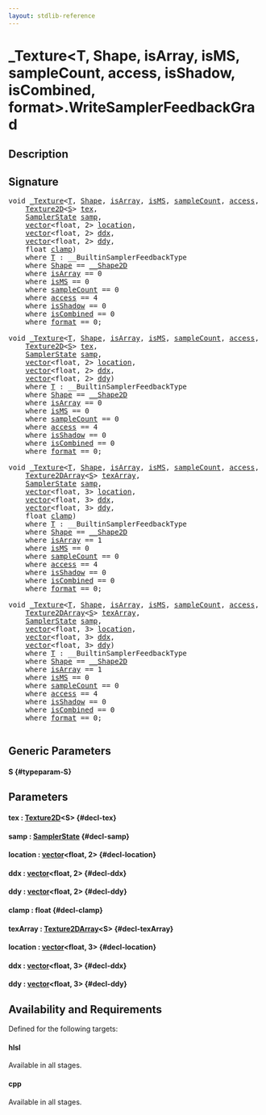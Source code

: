 ```yaml
---
layout: stdlib-reference
---
```


# \_Texture\<T, Shape, isArray, isMS, sampleCount, access, isShadow, isCombined, format\>\.WriteSamplerFeedbackGrad

## Description





## Signature 

<pre>
<span class="code_keyword">void</span> <a href="/stdlib-reference/types/0texture-01/index" class="code_type">_Texture</a>&lt;<a href="/stdlib-reference/types/0texture-01/index#typeparam-T" class="code_type">T</a>, <a href="/stdlib-reference/types/0texture-01/index#typeparam-Shape" class="code_type">Shape</a>, <a href="/stdlib-reference/types/0texture-01/index#decl-isArray" class="code_var">isArray</a>, <a href="/stdlib-reference/types/0texture-01/index#decl-isMS" class="code_var">isMS</a>, <a href="/stdlib-reference/types/0texture-01/index#decl-sampleCount" class="code_var">sampleCount</a>, <a href="/stdlib-reference/types/0texture-01/index#decl-access" class="code_var">access</a>, <a href="/stdlib-reference/types/0texture-01/index#decl-isShadow" class="code_var">isShadow</a>, <a href="/stdlib-reference/types/0texture-01/index#decl-isCombined" class="code_var">isCombined</a>, <a href="/stdlib-reference/types/0texture-01/index#decl-format" class="code_var">format</a>&gt;.<a href="/stdlib-reference/types/0texture-01/writesamplerfeedbackgrad-05ck">WriteSamplerFeedbackGrad</a>&lt;<a href="/stdlib-reference/types/0texture-01/writesamplerfeedbackgrad-05ck#typeparam-S" class="code_type">S</a>&gt;(
    <a href="/stdlib-reference/types/texture2d-08" class="code_type">Texture2D</a>&lt;<a href="/stdlib-reference/types/0texture-01/writesamplerfeedbackgrad-05ck#typeparam-S" class="code_type">S</a>&gt; <a href="/stdlib-reference/types/0texture-01/writesamplerfeedbackgrad-05ck#decl-tex" class="code_param">tex</a>,
    <a href="/stdlib-reference/types/samplerstate-07/index" class="code_type">SamplerState</a> <a href="/stdlib-reference/types/0texture-01/writesamplerfeedbackgrad-05ck#decl-samp" class="code_param">samp</a>,
    <a href="/stdlib-reference/types/vector/index" class="code_type">vector</a>&lt;<span class="code_keyword">float</span>, 2&gt; <a href="/stdlib-reference/types/0texture-01/writesamplerfeedbackgrad-05ck#decl-location" class="code_param">location</a>,
    <a href="/stdlib-reference/types/vector/index" class="code_type">vector</a>&lt;<span class="code_keyword">float</span>, 2&gt; <a href="/stdlib-reference/types/0texture-01/writesamplerfeedbackgrad-05ck#decl-ddx" class="code_param">ddx</a>,
    <a href="/stdlib-reference/types/vector/index" class="code_type">vector</a>&lt;<span class="code_keyword">float</span>, 2&gt; <a href="/stdlib-reference/types/0texture-01/writesamplerfeedbackgrad-05ck#decl-ddy" class="code_param">ddy</a>,
    <span class="code_keyword">float</span> <a href="/stdlib-reference/types/0texture-01/writesamplerfeedbackgrad-05ck#decl-clamp" class="code_param">clamp</a>)
    <span class='code_keyword'>where</span> <a href="/stdlib-reference/types/0texture-01/index#typeparam-T" class="code_type">T</a> : __BuiltinSamplerFeedbackType
    <span class='code_keyword'>where</span> <a href="/stdlib-reference/types/0texture-01/index#typeparam-Shape" class="code_type">Shape</a> == <a href="/stdlib-reference/types/0_shape2d-028/index" class="code_type">__Shape2D</a>
    <span class='code_keyword'>where</span> <a href="/stdlib-reference/types/0texture-01/index#decl-isArray" class="code_var">isArray</a> == 0
    <span class='code_keyword'>where</span> <a href="/stdlib-reference/types/0texture-01/index#decl-isMS" class="code_var">isMS</a> == 0
    <span class='code_keyword'>where</span> <a href="/stdlib-reference/types/0texture-01/index#decl-sampleCount" class="code_var">sampleCount</a> == 0
    <span class='code_keyword'>where</span> <a href="/stdlib-reference/types/0texture-01/index#decl-access" class="code_var">access</a> == 4
    <span class='code_keyword'>where</span> <a href="/stdlib-reference/types/0texture-01/index#decl-isShadow" class="code_var">isShadow</a> == 0
    <span class='code_keyword'>where</span> <a href="/stdlib-reference/types/0texture-01/index#decl-isCombined" class="code_var">isCombined</a> == 0
    <span class='code_keyword'>where</span> <a href="/stdlib-reference/types/0texture-01/index#decl-format" class="code_var">format</a> == 0;

<span class="code_keyword">void</span> <a href="/stdlib-reference/types/0texture-01/index" class="code_type">_Texture</a>&lt;<a href="/stdlib-reference/types/0texture-01/index#typeparam-T" class="code_type">T</a>, <a href="/stdlib-reference/types/0texture-01/index#typeparam-Shape" class="code_type">Shape</a>, <a href="/stdlib-reference/types/0texture-01/index#decl-isArray" class="code_var">isArray</a>, <a href="/stdlib-reference/types/0texture-01/index#decl-isMS" class="code_var">isMS</a>, <a href="/stdlib-reference/types/0texture-01/index#decl-sampleCount" class="code_var">sampleCount</a>, <a href="/stdlib-reference/types/0texture-01/index#decl-access" class="code_var">access</a>, <a href="/stdlib-reference/types/0texture-01/index#decl-isShadow" class="code_var">isShadow</a>, <a href="/stdlib-reference/types/0texture-01/index#decl-isCombined" class="code_var">isCombined</a>, <a href="/stdlib-reference/types/0texture-01/index#decl-format" class="code_var">format</a>&gt;.<a href="/stdlib-reference/types/0texture-01/writesamplerfeedbackgrad-05ck">WriteSamplerFeedbackGrad</a>&lt;<a href="/stdlib-reference/types/0texture-01/writesamplerfeedbackgrad-05ck#typeparam-S" class="code_type">S</a>&gt;(
    <a href="/stdlib-reference/types/texture2d-08" class="code_type">Texture2D</a>&lt;<a href="/stdlib-reference/types/0texture-01/writesamplerfeedbackgrad-05ck#typeparam-S" class="code_type">S</a>&gt; <a href="/stdlib-reference/types/0texture-01/writesamplerfeedbackgrad-05ck#decl-tex" class="code_param">tex</a>,
    <a href="/stdlib-reference/types/samplerstate-07/index" class="code_type">SamplerState</a> <a href="/stdlib-reference/types/0texture-01/writesamplerfeedbackgrad-05ck#decl-samp" class="code_param">samp</a>,
    <a href="/stdlib-reference/types/vector/index" class="code_type">vector</a>&lt;<span class="code_keyword">float</span>, 2&gt; <a href="/stdlib-reference/types/0texture-01/writesamplerfeedbackgrad-05ck#decl-location" class="code_param">location</a>,
    <a href="/stdlib-reference/types/vector/index" class="code_type">vector</a>&lt;<span class="code_keyword">float</span>, 2&gt; <a href="/stdlib-reference/types/0texture-01/writesamplerfeedbackgrad-05ck#decl-ddx" class="code_param">ddx</a>,
    <a href="/stdlib-reference/types/vector/index" class="code_type">vector</a>&lt;<span class="code_keyword">float</span>, 2&gt; <a href="/stdlib-reference/types/0texture-01/writesamplerfeedbackgrad-05ck#decl-ddy" class="code_param">ddy</a>)
    <span class='code_keyword'>where</span> <a href="/stdlib-reference/types/0texture-01/index#typeparam-T" class="code_type">T</a> : __BuiltinSamplerFeedbackType
    <span class='code_keyword'>where</span> <a href="/stdlib-reference/types/0texture-01/index#typeparam-Shape" class="code_type">Shape</a> == <a href="/stdlib-reference/types/0_shape2d-028/index" class="code_type">__Shape2D</a>
    <span class='code_keyword'>where</span> <a href="/stdlib-reference/types/0texture-01/index#decl-isArray" class="code_var">isArray</a> == 0
    <span class='code_keyword'>where</span> <a href="/stdlib-reference/types/0texture-01/index#decl-isMS" class="code_var">isMS</a> == 0
    <span class='code_keyword'>where</span> <a href="/stdlib-reference/types/0texture-01/index#decl-sampleCount" class="code_var">sampleCount</a> == 0
    <span class='code_keyword'>where</span> <a href="/stdlib-reference/types/0texture-01/index#decl-access" class="code_var">access</a> == 4
    <span class='code_keyword'>where</span> <a href="/stdlib-reference/types/0texture-01/index#decl-isShadow" class="code_var">isShadow</a> == 0
    <span class='code_keyword'>where</span> <a href="/stdlib-reference/types/0texture-01/index#decl-isCombined" class="code_var">isCombined</a> == 0
    <span class='code_keyword'>where</span> <a href="/stdlib-reference/types/0texture-01/index#decl-format" class="code_var">format</a> == 0;

<span class="code_keyword">void</span> <a href="/stdlib-reference/types/0texture-01/index" class="code_type">_Texture</a>&lt;<a href="/stdlib-reference/types/0texture-01/index#typeparam-T" class="code_type">T</a>, <a href="/stdlib-reference/types/0texture-01/index#typeparam-Shape" class="code_type">Shape</a>, <a href="/stdlib-reference/types/0texture-01/index#decl-isArray" class="code_var">isArray</a>, <a href="/stdlib-reference/types/0texture-01/index#decl-isMS" class="code_var">isMS</a>, <a href="/stdlib-reference/types/0texture-01/index#decl-sampleCount" class="code_var">sampleCount</a>, <a href="/stdlib-reference/types/0texture-01/index#decl-access" class="code_var">access</a>, <a href="/stdlib-reference/types/0texture-01/index#decl-isShadow" class="code_var">isShadow</a>, <a href="/stdlib-reference/types/0texture-01/index#decl-isCombined" class="code_var">isCombined</a>, <a href="/stdlib-reference/types/0texture-01/index#decl-format" class="code_var">format</a>&gt;.<a href="/stdlib-reference/types/0texture-01/writesamplerfeedbackgrad-05ck">WriteSamplerFeedbackGrad</a>&lt;<a href="/stdlib-reference/types/0texture-01/writesamplerfeedbackgrad-05ck#typeparam-S" class="code_type">S</a>&gt;(
    <a href="/stdlib-reference/types/texture2darray-089" class="code_type">Texture2DArray</a>&lt;<a href="/stdlib-reference/types/0texture-01/writesamplerfeedbackgrad-05ck#typeparam-S" class="code_type">S</a>&gt; <a href="/stdlib-reference/types/0texture-01/writesamplerfeedbackgrad-05ck#decl-texArray" class="code_param">texArray</a>,
    <a href="/stdlib-reference/types/samplerstate-07/index" class="code_type">SamplerState</a> <a href="/stdlib-reference/types/0texture-01/writesamplerfeedbackgrad-05ck#decl-samp" class="code_param">samp</a>,
    <a href="/stdlib-reference/types/vector/index" class="code_type">vector</a>&lt;<span class="code_keyword">float</span>, 3&gt; <a href="/stdlib-reference/types/0texture-01/writesamplerfeedbackgrad-05ck#decl-location" class="code_param">location</a>,
    <a href="/stdlib-reference/types/vector/index" class="code_type">vector</a>&lt;<span class="code_keyword">float</span>, 3&gt; <a href="/stdlib-reference/types/0texture-01/writesamplerfeedbackgrad-05ck#decl-ddx" class="code_param">ddx</a>,
    <a href="/stdlib-reference/types/vector/index" class="code_type">vector</a>&lt;<span class="code_keyword">float</span>, 3&gt; <a href="/stdlib-reference/types/0texture-01/writesamplerfeedbackgrad-05ck#decl-ddy" class="code_param">ddy</a>,
    <span class="code_keyword">float</span> <a href="/stdlib-reference/types/0texture-01/writesamplerfeedbackgrad-05ck#decl-clamp" class="code_param">clamp</a>)
    <span class='code_keyword'>where</span> <a href="/stdlib-reference/types/0texture-01/index#typeparam-T" class="code_type">T</a> : __BuiltinSamplerFeedbackType
    <span class='code_keyword'>where</span> <a href="/stdlib-reference/types/0texture-01/index#typeparam-Shape" class="code_type">Shape</a> == <a href="/stdlib-reference/types/0_shape2d-028/index" class="code_type">__Shape2D</a>
    <span class='code_keyword'>where</span> <a href="/stdlib-reference/types/0texture-01/index#decl-isArray" class="code_var">isArray</a> == 1
    <span class='code_keyword'>where</span> <a href="/stdlib-reference/types/0texture-01/index#decl-isMS" class="code_var">isMS</a> == 0
    <span class='code_keyword'>where</span> <a href="/stdlib-reference/types/0texture-01/index#decl-sampleCount" class="code_var">sampleCount</a> == 0
    <span class='code_keyword'>where</span> <a href="/stdlib-reference/types/0texture-01/index#decl-access" class="code_var">access</a> == 4
    <span class='code_keyword'>where</span> <a href="/stdlib-reference/types/0texture-01/index#decl-isShadow" class="code_var">isShadow</a> == 0
    <span class='code_keyword'>where</span> <a href="/stdlib-reference/types/0texture-01/index#decl-isCombined" class="code_var">isCombined</a> == 0
    <span class='code_keyword'>where</span> <a href="/stdlib-reference/types/0texture-01/index#decl-format" class="code_var">format</a> == 0;

<span class="code_keyword">void</span> <a href="/stdlib-reference/types/0texture-01/index" class="code_type">_Texture</a>&lt;<a href="/stdlib-reference/types/0texture-01/index#typeparam-T" class="code_type">T</a>, <a href="/stdlib-reference/types/0texture-01/index#typeparam-Shape" class="code_type">Shape</a>, <a href="/stdlib-reference/types/0texture-01/index#decl-isArray" class="code_var">isArray</a>, <a href="/stdlib-reference/types/0texture-01/index#decl-isMS" class="code_var">isMS</a>, <a href="/stdlib-reference/types/0texture-01/index#decl-sampleCount" class="code_var">sampleCount</a>, <a href="/stdlib-reference/types/0texture-01/index#decl-access" class="code_var">access</a>, <a href="/stdlib-reference/types/0texture-01/index#decl-isShadow" class="code_var">isShadow</a>, <a href="/stdlib-reference/types/0texture-01/index#decl-isCombined" class="code_var">isCombined</a>, <a href="/stdlib-reference/types/0texture-01/index#decl-format" class="code_var">format</a>&gt;.<a href="/stdlib-reference/types/0texture-01/writesamplerfeedbackgrad-05ck">WriteSamplerFeedbackGrad</a>&lt;<a href="/stdlib-reference/types/0texture-01/writesamplerfeedbackgrad-05ck#typeparam-S" class="code_type">S</a>&gt;(
    <a href="/stdlib-reference/types/texture2darray-089" class="code_type">Texture2DArray</a>&lt;<a href="/stdlib-reference/types/0texture-01/writesamplerfeedbackgrad-05ck#typeparam-S" class="code_type">S</a>&gt; <a href="/stdlib-reference/types/0texture-01/writesamplerfeedbackgrad-05ck#decl-texArray" class="code_param">texArray</a>,
    <a href="/stdlib-reference/types/samplerstate-07/index" class="code_type">SamplerState</a> <a href="/stdlib-reference/types/0texture-01/writesamplerfeedbackgrad-05ck#decl-samp" class="code_param">samp</a>,
    <a href="/stdlib-reference/types/vector/index" class="code_type">vector</a>&lt;<span class="code_keyword">float</span>, 3&gt; <a href="/stdlib-reference/types/0texture-01/writesamplerfeedbackgrad-05ck#decl-location" class="code_param">location</a>,
    <a href="/stdlib-reference/types/vector/index" class="code_type">vector</a>&lt;<span class="code_keyword">float</span>, 3&gt; <a href="/stdlib-reference/types/0texture-01/writesamplerfeedbackgrad-05ck#decl-ddx" class="code_param">ddx</a>,
    <a href="/stdlib-reference/types/vector/index" class="code_type">vector</a>&lt;<span class="code_keyword">float</span>, 3&gt; <a href="/stdlib-reference/types/0texture-01/writesamplerfeedbackgrad-05ck#decl-ddy" class="code_param">ddy</a>)
    <span class='code_keyword'>where</span> <a href="/stdlib-reference/types/0texture-01/index#typeparam-T" class="code_type">T</a> : __BuiltinSamplerFeedbackType
    <span class='code_keyword'>where</span> <a href="/stdlib-reference/types/0texture-01/index#typeparam-Shape" class="code_type">Shape</a> == <a href="/stdlib-reference/types/0_shape2d-028/index" class="code_type">__Shape2D</a>
    <span class='code_keyword'>where</span> <a href="/stdlib-reference/types/0texture-01/index#decl-isArray" class="code_var">isArray</a> == 1
    <span class='code_keyword'>where</span> <a href="/stdlib-reference/types/0texture-01/index#decl-isMS" class="code_var">isMS</a> == 0
    <span class='code_keyword'>where</span> <a href="/stdlib-reference/types/0texture-01/index#decl-sampleCount" class="code_var">sampleCount</a> == 0
    <span class='code_keyword'>where</span> <a href="/stdlib-reference/types/0texture-01/index#decl-access" class="code_var">access</a> == 4
    <span class='code_keyword'>where</span> <a href="/stdlib-reference/types/0texture-01/index#decl-isShadow" class="code_var">isShadow</a> == 0
    <span class='code_keyword'>where</span> <a href="/stdlib-reference/types/0texture-01/index#decl-isCombined" class="code_var">isCombined</a> == 0
    <span class='code_keyword'>where</span> <a href="/stdlib-reference/types/0texture-01/index#decl-format" class="code_var">format</a> == 0;

</pre>

## Generic Parameters

#### S {#typeparam-S}

## Parameters

#### tex  : [Texture2D](/stdlib-reference/types/texture2d-08)\<S\> {#decl-tex}
#### samp  : [SamplerState](/stdlib-reference/types/samplerstate-07/index) {#decl-samp}
#### location  : [vector](/stdlib-reference/types/vector/index)\<float, 2\> {#decl-location}
#### ddx  : [vector](/stdlib-reference/types/vector/index)\<float, 2\> {#decl-ddx}
#### ddy  : [vector](/stdlib-reference/types/vector/index)\<float, 2\> {#decl-ddy}
#### clamp  : float {#decl-clamp}
#### texArray  : [Texture2DArray](/stdlib-reference/types/texture2darray-089)\<S\> {#decl-texArray}
#### location  : [vector](/stdlib-reference/types/vector/index)\<float, 3\> {#decl-location}
#### ddx  : [vector](/stdlib-reference/types/vector/index)\<float, 3\> {#decl-ddx}
#### ddy  : [vector](/stdlib-reference/types/vector/index)\<float, 3\> {#decl-ddy}

## Availability and Requirements

Defined for the following targets:

#### hlsl
Available in all stages.

#### cpp
Available in all stages.



